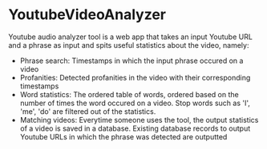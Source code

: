 # YoutubeVideoAnalyzer

Youtube audio analyzer tool is a web app that takes an input Youtube URL and a phrase as input and spits useful statistics about the video, namely:

- Phrase search: Timestamps in which the input phrase occured on a video
- Profanities: Detected profanities in the video with their corresponding timestamps
- Word statistics: The ordered table of words, ordered based on the number of times the word occured on a video. Stop words such as 'I', 'me', 'do' are filtered out of the statistics.
- Matching videos: Everytime someone uses the tool, the output statistics of a video is saved in a database. Existing database records to output Youtube URLs in which the phrase was detected are outputted
